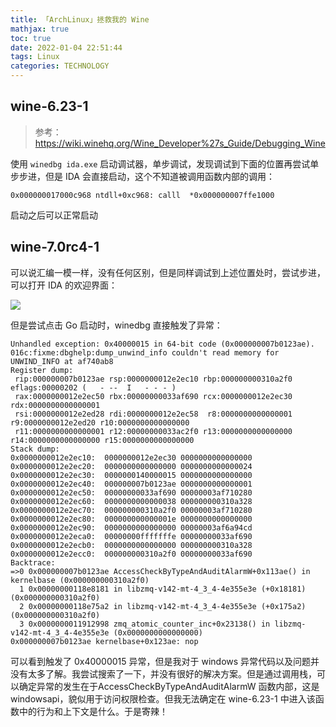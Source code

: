 ```yaml
---
title: 「ArchLinux」拯救我的 Wine
mathjax: true
toc: true
date: 2022-01-04 22:51:44
tags: Linux
categories: TECHNOLOGY
---
```



## wine-6.23-1

> 参考：https://wiki.winehq.org/Wine_Developer%27s_Guide/Debugging_Wine

使用 `winedbg ida.exe` 启动调试器，单步调试，发现调试到下面的位置再尝试单步步进，但是 IDA 会直接启动，这个不知道被调用函数内部的调用：

`0x000000017000c968 ntdll+0xc968: calll  *0x000000007ffe1000`

启动之后可以正常启动

## wine-7.0rc4-1

可以说汇编一模一样，没有任何区别，但是同样调试到上述位置处时，尝试步进，可以打开 IDA 的欢迎界面：

![](https://s2.loli.net/2022/01/04/sdBPNE2cOe7n6HG.png)

但是尝试点击 Go 启动时，winedbg 直接触发了异常：

```
Unhandled exception: 0x40000015 in 64-bit code (0x000000007b0123ae).
016c:fixme:dbghelp:dump_unwind_info couldn't read memory for UNWIND_INFO at af740ab8
Register dump:
 rip:000000007b0123ae rsp:0000000012e2ec10 rbp:000000000310a2f0 eflags:00000202 (   - --  I   - - - )
 rax:0000000012e2ec50 rbx:00000000033af690 rcx:0000000012e2ec30 rdx:0000000000000001
 rsi:0000000012e2ed28 rdi:0000000012e2ec58  r8:0000000000000001  r9:0000000012e2ed20 r10:0000000000000000
 r11:0000000000000001 r12:00000000033ac2f0 r13:0000000000000000 r14:0000000000000000 r15:0000000000000000
Stack dump:
0x0000000012e2ec10:  0000000012e2ec30 0000000000000000
0x0000000012e2ec20:  0000000000000000 0000000000000024
0x0000000012e2ec30:  0000000140000015 0000000000000000
0x0000000012e2ec40:  000000007b0123ae 0000000000000001
0x0000000012e2ec50:  00000000033af690 00000003af710280
0x0000000012e2ec60:  0000000000000038 000000000310a328
0x0000000012e2ec70:  000000000310a2f0 00000003af710280
0x0000000012e2ec80:  000000000000001e 0000000000000000
0x0000000012e2ec90:  0000000000000000 00000003af6a94cd
0x0000000012e2eca0:  00000000fffffffe 00000000033af690
0x0000000012e2ecb0:  0000000000000000 000000000310a328
0x0000000012e2ecc0:  000000000310a2f0 00000000033af690
Backtrace:
=>0 0x000000007b0123ae AccessCheckByTypeAndAuditAlarmW+0x113ae() in kernelbase (0x000000000310a2f0)
  1 0x00000000118e8181 in libzmq-v142-mt-4_3_4-4e355e3e (+0x18181) (0x000000000310a2f0)
  2 0x00000000118e75a2 in libzmq-v142-mt-4_3_4-4e355e3e (+0x175a2) (0x000000000310a2f0)
  3 0x0000000011912998 zmq_atomic_counter_inc+0x23138() in libzmq-v142-mt-4_3_4-4e355e3e (0x0000000000000000)
0x000000007b0123ae kernelbase+0x123ae: nop
```

可以看到触发了 0x40000015 异常，但是我对于 windows 异常代码以及问题并没有太多了解。我尝试搜索了一下，并没有很好的解决方案。但是通过调用栈，可以确定异常的发生在于AccessCheckByTypeAndAuditAlarmW 函数内部，这是 windowsapi，貌似用于访问权限检查。但我无法确定在 wine-6.23-1 中进入该函数中的行为和上下文是什么。于是寄辣！
